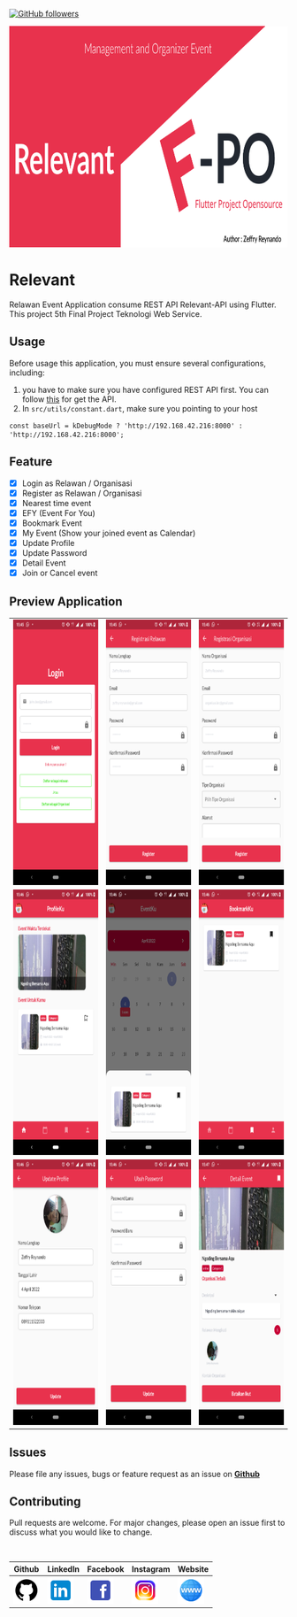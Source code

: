 [![GitHub followers](https://img.shields.io/github/followers/zgramming.svg?style=social&label=Follow&maxAge=2592000)](https://github.com/zgramming?tab=followers)


<p align="center">
  <img src="github/banner.png" height="400">
</p>

# Relevant

Relawan Event Application consume REST API Relevant-API using Flutter. This project 5th Final Project Teknologi Web Service.

## Usage


Before usage this application, you must ensure several configurations, including:

1. you have to make sure you have configured REST API first. You can follow <a target="_blank" href="https://github.com/zgramming/Relevant-API">this</a> for get the API.
2. In `src/utils/constant.dart`, make sure you pointing to your host 
```
const baseUrl = kDebugMode ? 'http://192.168.42.216:8000' : 'http://192.168.42.216:8000';
```

## Feature

- [x] Login as Relawan / Organisasi
- [x] Register as Relawan / Organisasi
- [x] Nearest time event
- [x] EFY (Event For You)
- [x] Bookmark Event
- [x] My Event (Show your joined event as Calendar)
- [x] Update Profile
- [x] Update Password
- [x] Detail Event
- [x] Join or Cancel event
 
## Preview Application


<table>
  <tr>
    <td><img src="github/screenshot/1.login.png" width=350 height=480></td>
    <td><img src="github/screenshot/2.register_relawan.png" width=350 height=480></td>
    <td><img src="github/screenshot/3.register_organisasi.png" width=350 height=480></td>
  </tr>
   <tr align="center">
    <!-- <td>List of musics</td>
    <td>Detail Music</td>
    <td>Share to Instagram</td> -->
  </tr>
  <tr>
    <td><img src="github/screenshot/4.home.png" width=350 height=480></td>
    <td><img src="github/screenshot/5.my_event.png" width=350 height=480></td>
    <td><img src="github/screenshot/6.bookmark.png" width=350 height=480></td>
  </tr>
  <tr align="center">
    <!-- <td>Info Application</td>
    <td>Sort By Feature</td> -->
  </tr>
  <tr>
    <td><img src="github/screenshot/7.update_profile.png" width=350 height=480></td>
    <td><img src="github/screenshot/8.update_password.png" width=350 height=480></td>
    <td><img src="github/screenshot/9.detail_event.png" width=350 height=480></td>
  </tr>
 </table>


## Issues

Please file any issues, bugs or feature request as an issue on <a href="https://github.com/zgramming/Relevant/issues"><b> Github </b></a>

## Contributing

Pull requests are welcome. For major changes, please open an issue first to discuss what you would like to change.

<br>


<table border="0" cellspacing="0" cellpadding="0">
    <thead>
        <tr>
            <th>Github</th>
            <th>LinkedIn</th>
            <th>Facebook</th>
            <th>Instagram</th>
            <th>Website</th>
        </tr>
    </thead>
    <tbody>
        <tr>
            <td>
            <a href="https://github.com/zgramming/" target="_blank"><img src="github/icons/icon_github.png" width=48 height=48></a>
            </td>
            <td><a href="https://www.linkedin.com/in/zeffry-reynando" target="_blank"><img src="github/icons/icon_linkedin.png" width=48 height=48></a></td>
            <td><a href="https://www.facebook.com/zeffry.reynando" target="_blank"><img src="github/icons/icon_fb.png" width=48 height=48></a></td>
            <td><a href="https://www.instagram.com/zeffry_reynando" target="_blank"><img src="github/icons/icon_instagram.png" width=48 height=48></a></td>
            <td><a href="https://zeffry.dev/" target="_blank"><img src="github/icons/icon_website.png" width=48 height=48></a></td>
        </tr>
    </tbody>

</table>